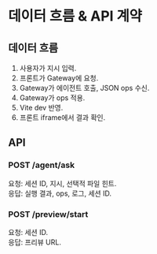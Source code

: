 # 데이터 흐름 & API 계약

## 데이터 흐름
1. 사용자가 지시 입력.  
2. 프론트가 Gateway에 요청.  
3. Gateway가 에이전트 호출, JSON ops 수신.  
4. Gateway가 ops 적용.  
5. Vite dev 반영.  
6. 프론트 iframe에서 결과 확인.  

## API

### POST /agent/ask
요청: 세션 ID, 지시, 선택적 파일 힌트.  
응답: 실행 결과, ops, 로그, 세션 ID.  

### POST /preview/start
요청: 세션 ID.  
응답: 프리뷰 URL.  
